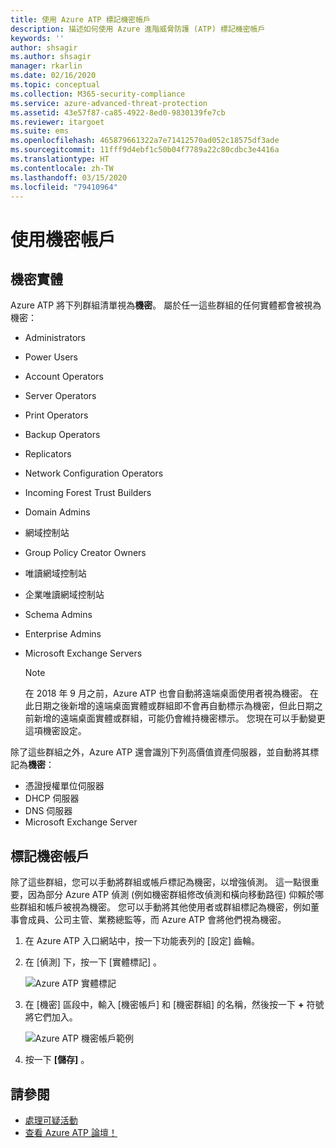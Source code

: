 ```yaml
---
title: 使用 Azure ATP 標記機密帳戶
description: 描述如何使用 Azure 進階威脅防護 (ATP) 標記機密帳戶
keywords: ''
author: shsagir
ms.author: shsagir
manager: rkarlin
ms.date: 02/16/2020
ms.topic: conceptual
ms.collection: M365-security-compliance
ms.service: azure-advanced-threat-protection
ms.assetid: 43e57f87-ca85-4922-8ed0-9830139fe7cb
ms.reviewer: itargoet
ms.suite: ems
ms.openlocfilehash: 465879661322a7e71412570ad052c18575df3ade
ms.sourcegitcommit: 11fff9d4ebf1c50b04f7789a22c80cdbc3e4416a
ms.translationtype: HT
ms.contentlocale: zh-TW
ms.lasthandoff: 03/15/2020
ms.locfileid: "79410964"
---
```

# <a name="working-with-sensitive-accounts"></a>使用機密帳戶

## <a name="sensitive-entities"></a>機密實體

Azure ATP 將下列群組清單視為**機密**。 屬於任一這些群組的任何實體都會被視為機密：

- Administrators
- Power Users
- Account Operators
- Server Operators
- Print Operators
- Backup Operators
- Replicators
- Network Configuration Operators
- Incoming Forest Trust Builders
- Domain Admins
- 網域控制站
- Group Policy Creator Owners
- 唯讀網域控制站
- 企業唯讀網域控制站
- Schema Admins
- Enterprise Admins
- Microsoft Exchange Servers

  > [!NOTE]
  > 在 2018 年 9 月之前，Azure ATP 也會自動將遠端桌面使用者視為機密。 在此日期之後新增的遠端桌面實體或群組即不會再自動標示為機密，但此日期之前新增的遠端桌面實體或群組，可能仍會維持機密標示。 您現在可以手動變更這項機密設定。

除了這些群組之外，Azure ATP 還會識別下列高價值資產伺服器，並自動將其標記為**機密**：

- 憑證授權單位伺服器
- DHCP 伺服器
- DNS 伺服器
- Microsoft Exchange Server

## <a name="tagging-sensitive-accounts"></a>標記機密帳戶

除了這些群組，您可以手動將群組或帳戶標記為機密，以增強偵測。 這一點很重要，因為部分 Azure ATP 偵測 (例如機密群組修改偵測和橫向移動路徑) 仰賴於哪些群組和帳戶被視為機密。 您可以手動將其他使用者或群組標記為機密，例如董事會成員、公司主管、業務總監等，而 Azure ATP 會將他們視為機密。

1. 在 Azure ATP 入口網站中，按一下功能表列的 [設定]  齒輪。

1. 在 [偵測]  下，按一下 [實體標記]  。

    ![Azure ATP 實體標記](media/entity-tags.png)

1. 在 [機密]  區段中，輸入 [機密帳戶]  和 [機密群組]  的名稱，然後按一下 **+** 符號將它們加入。

    ![Azure ATP 機密帳戶範例](media/sensitive-account-sample.png)

1. 按一下 **[儲存]** 。

## <a name="see-also"></a>請參閱

- [處理可疑活動](working-with-suspicious-activities.md)
- [查看 Azure ATP 論壇！](https://aka.ms/azureatpcommunity)

